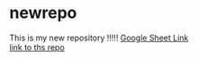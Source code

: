 # newrepo
This is my new repository !!!!!
[Google Sheet Link](https://docs.google.com/spreadsheets/d/1rb_9w0hVyHnOCbvqgDwbvF7Zywh9boqw7enBkdJFj9g/edit?usp=sharing) <br/>
[link to ths repo](https://github.com/kpwong123/newrepo)
